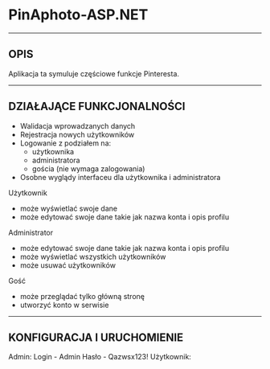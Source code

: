 # PinAphoto-ASP.NET
-----------------------
OPIS
-----------------------
Aplikacja ta symuluje częściowe funkcje Pinteresta.

-----------------------
DZIAŁAJĄCE FUNKCJONALNOŚCI
-----------------------
- Walidacja wprowadzanych danych
- Rejestracja nowych użytkowników
- Logowanie z podziałem na:
  - użytkownika
  - administratora
  - gościa (nie wymaga zalogowania)
- Osobne wyglądy interfaceu dla użytkownika i administratora

Użytkownik 
- może wyświetlać swoje dane
- może edytować swoje dane takie jak nazwa konta i opis profilu

Administrator
- może edytować swoje dane takie jak nazwa konta i opis profilu
- może wyświetlać wszystkich użytkowników
- może usuwać użytkowników
 
Gość
- może przeglądać tylko główną stronę
- utworzyć konto w serwisie

-----------------------
KONFIGURACJA I URUCHOMIENIE
-----------------------
Admin: Login - Admin   Hasło - Qazwsx123!
Użytkownik: 

